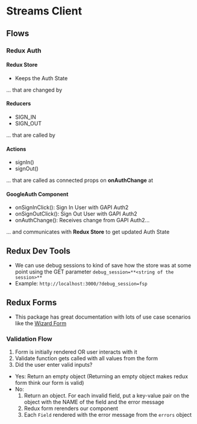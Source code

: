 # Streams Client

## Flows

### Redux Auth

#### Redux Store

- Keeps the Auth State

... that are changed by

#### Reducers

- SIGN_IN
- SIGN_OUT

... that are called by

#### Actions

- signIn()
- signOut()

... that are called as connected props on **onAuthChange** at

#### GoogleAuth Component

- onSignInClick(): Sign In User with GAPI Auth2
- onSignOutClick(): Sign Out User with GAPI Auth2
- onAuthChange(): Receives change from GAPI Auth2...

... and communicates with **Redux Store** to get updated Auth State

## Redux Dev Tools

- We can use debug sessions to kind of save how the store was at some point using the GET parameter `debug_session=**<string of the session>**`
- Example: `http://localhost:3000/?debug_session=fsp`

## Redux Forms

- This package has great documentation with lots of use case scenarios like the [Wizard Form](https://redux-form.com/8.2.2/examples/wizard/)

### Validation Flow

1. Form is initially rendered OR user interacts with it
2. Validate function gets called with all values from the form
3. Did the user enter valid inputs?

- Yes: Return an empty object (Returning an empty object makes redux form think our form is valid)
- No:
  1. Return an object. For each invalid field, put a key-value pair on the object with the NAME of the field and the error message
  2. Redux form rerenders our component
  3. Each `Field` rendered with the error message from the `errors` object
